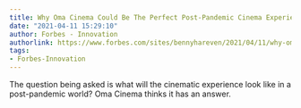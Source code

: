 ```yaml
---
title: Why Oma Cinema Could Be The Perfect Post-Pandemic Cinema Experience
date: "2021-04-11 15:29:10"
author: Forbes - Innovation
authorlink: https://www.forbes.com/sites/bennyhareven/2021/04/11/why-oma-cinema-could-be-the-perfect-post-pandemic-cinema-experience/
tags:
- Forbes-Innovation
---
```

The question being asked is what will the cinematic experience look like in a post-pandemic world? Oma Cinema thinks it has an answer.